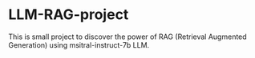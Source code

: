 # LLM-RAG-project

This is small project to discover the power of RAG (Retrieval Augmented Generation) using msitral-instruct-7b LLM.


